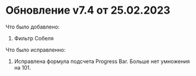 # Обновление v7.4 от 25.02.2023

Что было добавлено:
1. Фильтр Собеля

Что было исправленно:
1. Исправлена формула подсчета Progress Bar. Больше нет умножения на 101.

